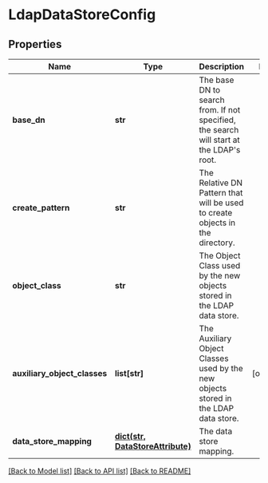 # LdapDataStoreConfig

## Properties
Name | Type | Description | Notes
------------ | ------------- | ------------- | -------------
**base_dn** | **str** | The base DN to search from. If not specified, the search will start at the LDAP&#39;s root. | 
**create_pattern** | **str** | The Relative DN Pattern that will be used to create objects in the directory. | 
**object_class** | **str** | The Object Class used by the new objects stored in the LDAP data store. | 
**auxiliary_object_classes** | **list[str]** | The Auxiliary Object Classes used by the new objects stored in the LDAP data store. | [optional] 
**data_store_mapping** | [**dict(str, DataStoreAttribute)**](DataStoreAttribute.md) | The data store mapping. | 

[[Back to Model list]](../README.md#documentation-for-models) [[Back to API list]](../README.md#documentation-for-api-endpoints) [[Back to README]](../README.md)


